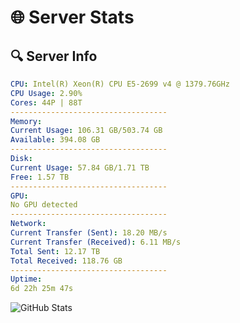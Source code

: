 # 🌐 Server Stats
## 🔍 Server Info
```yaml
CPU: Intel(R) Xeon(R) CPU E5-2699 v4 @ 1379.76GHz
CPU Usage: 2.90%
Cores: 44P | 88T
-----------------------------------
Memory:
Current Usage: 106.31 GB/503.74 GB
Available: 394.08 GB
-----------------------------------
Disk:
Current Usage: 57.84 GB/1.71 TB
Free: 1.57 TB
-----------------------------------
GPU:
No GPU detected
-----------------------------------
Network:
Current Transfer (Sent): 18.20 MB/s
Current Transfer (Received): 6.11 MB/s
Total Sent: 12.17 TB
Total Received: 118.76 GB
-----------------------------------
Uptime:
6d 22h 25m 47s
```
![GitHub Stats](https://img.shields.io/badge/Updated-2025-03-14_19:48:36-blue)
